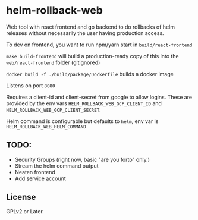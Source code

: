 # helm-rollback-web

Web tool with react frontend and go backend to do rollbacks of helm releases without necessarily the user having production access.

To dev on frontend, you want to run npm/yarn start in `build/react-frontend`

`make build-frontend` will build a production-ready copy of this into the `web/react-frontend` folder (gitignored)

`docker build -f ./build/package/Dockerfile` builds a docker image

Listens on port `8080`

Requires a client-id and client-secret from google to allow logins.  These are provided by the env vars `HELM_ROLLBACK_WEB_GCP_CLIENT_ID` and `HELM_ROLLBACK_WEB_GCP_CLIENT_SECRET`.

Helm command is configurable but defaults to `helm`, env var is `HELM_ROLLBACK_WEB_HELM_COMMAND`

## TODO:

- Security Groups (right now, basic "are you forto" only.)
- Stream the helm command output
- Neaten frontend
- Add service account

## License

GPLv2 or Later.
